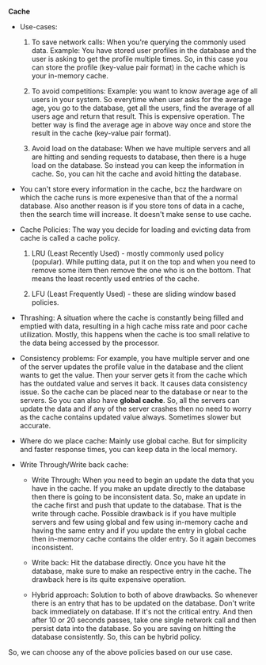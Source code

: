 **Cache**

* Use-cases:
  
  1. To save network calls: When you're querying the commonly used data. Example: You have stored user profiles in the database and the user is asking to get the profile multiple times.
     So, in this case you can store the profile (key-value pair format) in the cache which is your in-memory cache.
     
  2. To avoid competitions: Example: you want to know average age of all users in your system. So everytime when user asks for the average age, you go to the database, get all the users,
     find the average of all users age and return that result. This is expensive operation. The better way is find the average age in above way once and store the result in the cache (key-value
     pair format).

  3. Avoid load on the database: When we have multiple servers and all are hitting and sending requests to database, then there is a huge load on the database. So instead you can keep the
     information in cache. So, you can hit the cache and avoid hitting the database.

* You can't store every information in the cache, bcz the hardware on which the cache runs is more expenesive than that of the a normal database. Also another reason is if you store tons of data
  in a cache, then the search time will increase. It doesn't make sense to use cache.

* Cache Policies: The way you decide for loading and evicting data from cache is called a cache policy.

  1. LRU (Least Recently Used) - mostly commonly used policy (popular). While putting data, put it on the top and when you need to remove some item then remove the one who is on the bottom.
     That means the least recently used entries of the cache.
     
  2. LFU (Least Frequently Used) - these are sliding window based policies.
 

* Thrashing: A situation where the cache is constantly being filled and emptied with data, resulting in a high cache miss rate and poor cache utilization. Mostly, this happens when the cache is too small relative to the data being accessed by the processor.
 
* Consistency problems: For example, you have multiple server and one of the server updates the profile value in the database and the client wants to get the value. Then your server gets it from the cache which has the outdated value and serves it back. It causes data consistency issue. So the cache can be placed near to the database or near to the servers. So you can also have **global cache**. So, all the servers can update the data and if any of the server crashes then no need to worry as the cache contains updated value always. Sometimes slower but accurate.
        
* Where do we place cache: Mainly use global cache. But for simplicity and faster response times, you can keep data in the local memory.
 
* Write Through/Write back cache:
    * Write Through: When you need to begin an update the data that you have in the cache. If you make an update directly to the database then there is going to be inconsistent data.
      So, make an update in the cache first and push that update to the database. That is the write through cache. Possible drawback is if you have multiple servers and few using global and few       using in-memory cache and having the same entry and if you update the entry in global cache then in-memory cache contains the older entry. So it again becomes inconsistent.
      
    * Write back: Hit the database directly. Once you have hit the database, make sure to make an respective entry in the cache. The drawback here is its quite expensive operation.
 
    * Hybrid approach: Solution to both of above drawbacks. So whenever there is an entry that has to be updated on the database. Don't write back immediately on database. If it's not the critical entry. And then after 10 or 20 seconds passes, take one single network call and then persist data into the database. So you are saving on hitting the database consistently. So, this can be hybrid policy.

So, we can choose any of the above policies based on our use case.
